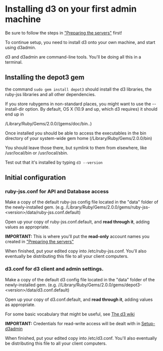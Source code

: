 # Installing d3 on your first admin machine

Be sure to follow the steps in ["Preparing the servers"](Setup-server-prep.md) first!



To continue setup, you need to install d3 onto your own machine, and start using d3admin.

d3 and d3admin are command-line tools. You'll be doing all this in a terminal.

## Installing the depot3 gem

the command `sudo gem install depot3` should install the d3 libraries, the ruby-jss libraries and all other dependencies.

If you store rubygems in non-standard places, you might want to use the --install-dir option. By default, OS X (10.9 and up, which d3 requires) it should end up in 

/Library/Ruby/Gems/2.0.0/(gems/doc/bin..)

Once installed you should be able to access the executables in the bin directory of your system-wide gem home (/Library/Ruby/Gems/2.0.0/bin)

You should leave those there, but symlink to them from elsewhere, like /usr/local/bin or /usr/local/sbin.

Test out that it's installed by typing `d3 --version`

## Initial configuration

### ruby-jss.conf for API and Database access
Make a copy of the default ruby-jss config file located in the "data" folder of the newly-installed gem. (e.g. /Library/Ruby/Gems/2.0.0/gems/ruby-jss-\<version>/data/ruby-jss.conf.default)

Open up your copy of ruby-jss.conf.default, and **read through it**, adding values as appropriate.  

**IMPORTANT:**  This is where you'll put the **read-only** account names you created in 
["Preparing the servers"](Setup-server-prep.md)

When finished, put your edited copy into /etc/ruby-jss.conf.  You'll also eventually be distributing this file to all your client computers.

### d3.conf for d3 client and admin settings.
Make a copy of the default d3 config file located in the "data" folder of the newly-installed gem. (e.g. //Library/Ruby/Gems/2.0.0/gems/depot3-\<version>/data/d3.conf.default)

Open up your copy of d3.conf.default, and **read through it**, adding values as appropriate.  

For some basic vocabulary that might be useful, see [The d3 wiki](https://github.com/PixarAnimationStudios/depot3/wiki#basic-vocabulary)

**IMPORTANT:**   Credentials for read-write access will be dealt with in [Setup-d3admin](Setup-d3admin.md)

When finished, put your edited copy into /etc/d3.conf.  You'll also eventually be distributing this file to all your client computers.
